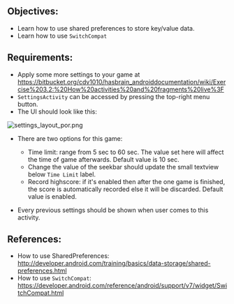 ## Objectives:
* Learn how to use shared preferences to store key/value data.
* Learn how to use `SwitchCompat`

## Requirements:
* Apply some more settings to your game at https://bitbucket.org/cdv1010/hasbrain_androiddocumentation/wiki/Exercise%203.2:%20How%20activities%20and%20fragments%20live%3F
* `SettingsActivity` can be accessed by pressing the top-right menu button.
* The UI should look like this:

![settings_layout_por.png](https://bitbucket.org/repo/AARp7y/images/1271928217-settings_layout_por.png)

* There are two options for this game:
    + Time limit: range from 5 sec to 60 sec. The value set here will affect the time of game afterwards. Default value is 10 sec.
    + Change the value of the seekbar should update the small textview below `Time Limit` label.
    + Record highscore: if it's enabled then after the one game is finished, the score is automatically recorded else it will be discarded. Default value is enabled.
    
* Every previous settings should be shown when user comes to this activity.

## References:
* How to use SharedPreferences: http://developer.android.com/training/basics/data-storage/shared-preferences.html
* How to use `SwitchCompat`: https://developer.android.com/reference/android/support/v7/widget/SwitchCompat.html
